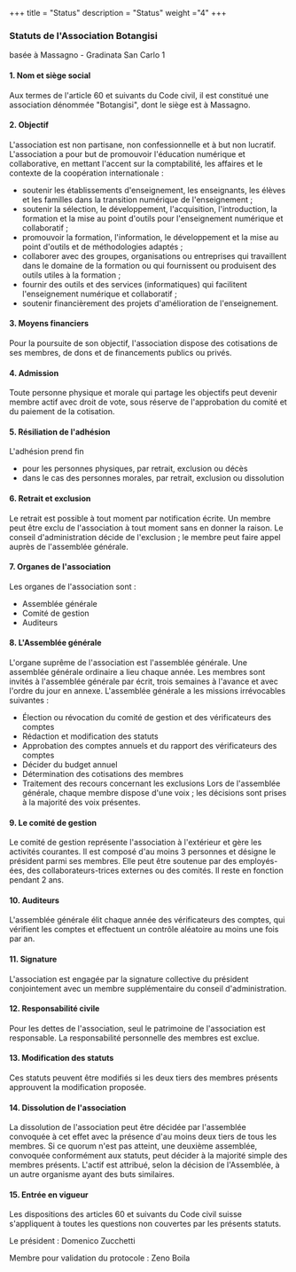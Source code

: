 +++
title = "Status"
description = "Status"
weight ="4"
+++
### Statuts de l'Association Botangisi
basée à Massagno - Gradinata San Carlo 1

#### 1. Nom et siège social
Aux termes de l'article 60 et suivants du Code civil, il est constitué une association dénommée "Botangisi", dont le siège est à Massagno.
#### 2. Objectif
L'association est non partisane, non confessionnelle et à but non lucratif. L'association a pour but de promouvoir l'éducation numérique et collaborative, en mettant l'accent sur la comptabilité, les affaires et le contexte de la coopération internationale :
* soutenir les établissements d'enseignement, les enseignants, les élèves et les familles dans la transition numérique de l'enseignement ;
* soutenir la sélection, le développement, l'acquisition, l'introduction, la formation et la mise au point d'outils pour l'enseignement numérique et collaboratif ;
* promouvoir la formation, l'information, le développement et la mise au point d'outils et de méthodologies adaptés ;
* collaborer avec des groupes, organisations ou entreprises qui travaillent dans le domaine de la formation ou qui fournissent ou produisent des outils utiles à la formation ;
* fournir des outils et des services (informatiques) qui facilitent l'enseignement numérique et collaboratif ;
* soutenir financièrement des projets d'amélioration de l'enseignement.
#### 3. Moyens financiers
Pour la poursuite de son objectif, l'association dispose des cotisations de ses membres, de dons et de financements publics ou privés.
#### 4. Admission
Toute personne physique et morale qui partage les objectifs peut devenir membre actif avec droit de vote, sous réserve de l'approbation du comité et du paiement de la cotisation.
#### 5. Résiliation de l'adhésion
L'adhésion prend fin
* pour les personnes physiques, par retrait, exclusion ou décès
* dans le cas des personnes morales, par retrait, exclusion ou dissolution
#### 6. Retrait et exclusion
Le retrait est possible à tout moment par notification écrite. Un membre peut être exclu de l'association à tout moment sans en donner la raison. Le conseil d'administration décide de l'exclusion ; le membre peut faire appel auprès de l'assemblée générale.
#### 7. Organes de l'association
Les organes de l'association sont :
* Assemblée générale
* Comité de gestion
* Auditeurs
#### 8. L'Assemblée générale
L'organe suprême de l'association est l'assemblée générale. Une assemblée générale ordinaire a lieu chaque année. Les membres sont invités à l'assemblée générale par écrit, trois semaines à l'avance et avec l'ordre du jour en annexe. L'assemblée générale a les missions irrévocables suivantes :
* Élection ou révocation du comité de gestion et des vérificateurs des comptes
* Rédaction et modification des statuts
* Approbation des comptes annuels et du rapport des vérificateurs des comptes
* Décider du budget annuel
* Détermination des cotisations des membres
* Traitement des recours concernant les exclusions
Lors de l'assemblée générale, chaque membre dispose d'une voix ; les décisions sont prises à la majorité des voix présentes.
#### 9. Le comité de gestion
Le comité de gestion représente l'association à l'extérieur et gère les activités courantes. Il est composé d'au moins 3 personnes et désigne le président parmi ses membres. Elle peut être soutenue par des employés-ées, des collaborateurs-trices externes ou des comités. Il reste en fonction pendant 2 ans.
#### 10. Auditeurs
L'assemblée générale élit chaque année des vérificateurs des comptes, qui vérifient les comptes et effectuent un contrôle aléatoire au moins une fois par an.
#### 11. Signature
L'association est engagée par la signature collective du président conjointement avec un membre supplémentaire du conseil d'administration.
#### 12. Responsabilité civile
Pour les dettes de l'association, seul le patrimoine de l'association est responsable. La responsabilité personnelle des membres est exclue.
#### 13. Modification des statuts
Ces statuts peuvent être modifiés si les deux tiers des membres présents approuvent la modification proposée.
#### 14. Dissolution de l'association
La dissolution de l'association peut être décidée par l'assemblée convoquée à cet effet avec la présence d'au moins deux tiers de tous les membres. Si ce quorum n'est pas atteint, une deuxième assemblée, convoquée conformément aux statuts, peut décider à la majorité simple des membres présents. L'actif est attribué, selon la décision de l'Assemblée, à un autre organisme ayant des buts similaires.
#### 15. Entrée en vigueur
Les dispositions des articles 60 et suivants du Code civil suisse s'appliquent à toutes les questions non couvertes par les présents statuts.

Le président : Domenico Zucchetti

Membre pour validation du protocole : Zeno Boila